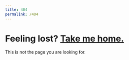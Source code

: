 ```yaml
---
title: 404
permalink: /404
---
```


# Feeling lost? [Take me home.](index.md)
This is not the page you are looking for.

